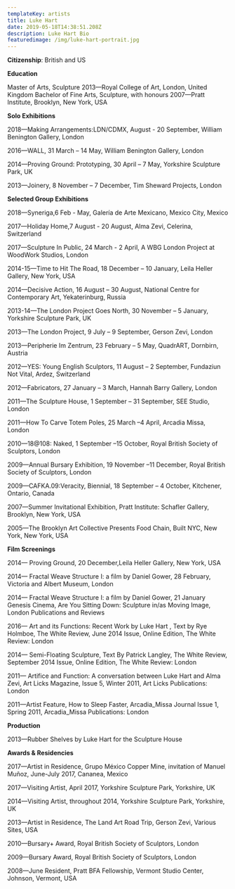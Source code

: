 ```yaml
---
templateKey: artists
title: Luke Hart
date: 2019-05-18T14:38:51.208Z
description: Luke Hart Bio
featuredimage: /img/luke-hart-portrait.jpg
---
```

**Citizenship**: British and US

**Education**

Master of Arts, Sculpture
2013—Royal College of Art, London, United Kingdom
Bachelor of Fine Arts, Sculpture, with honours
2007—Pratt Institute, Brooklyn, New York, USA





**Solo Exhibitions**

2018—Making Arrangements:LDN/CDMX, August - 20 September, William Benington Gallery, London

2016—WALL, 31 March – 14 May, William Benington Gallery, London

2014—Proving Ground: Prototyping, 30 April – 7 May, Yorkshire Sculpture Park, UK

2013—Joinery, 8 November – 7 December, Tim Sheward Projects, London

**Selected Group Exhibitions**

2018—Syneriga,6 Feb - May, Galería de Arte Mexicano, Mexico City, Mexico

2017—Holiday Home,7 August - 20 August, Alma Zevi, Celerina, Switzerland

2017—Sculpture In Public, 24 March - 2 April, A WBG London Project at WoodWork Studios, London

2014-15—Time to Hit The Road, 18 December – 10 January, Leila Heller Gallery, New York, USA

2014—Decisive Action, 16 August – 30 August, National Centre for Contemporary Art, Yekaterinburg, Russia

2013-14—The London Project Goes North, 30 November – 5 January, Yorkshire Sculpture Park, UK

2013—The London Project, 9 July – 9 September, Gerson Zevi, London

2013—Peripherie Im Zentrum, 23 February – 5 May, QuadrART, Dornbirn, Austria

2012—YES: Young English Sculptors, 11 August – 2 September, Fundaziun Not Vital, Ardez, Switzerland

2012—Fabricators, 27 January – 3 March, Hannah Barry Gallery, London

2011—The Sculpture House, 1 September – 31 September, SEE Studio, London

2011—How To Carve Totem Poles, 25 March –4 April, Arcadia Missa, London

2010—18@108: Naked, 1 September –15 October, Royal British Society of Sculptors, London

2009—Annual Bursary Exhibition, 19 November –11 December, Royal British Society of Sculptors, London

2009—CAFKA.09:Veracity, Biennial, 18 September – 4 October, Kitchener, Ontario, Canada

2007—Summer Invitational Exhibition, Pratt Institute: Schafler Gallery, Brooklyn, New York, USA

2005—The Brooklyn Art Collective Presents Food Chain, Built NYC, New York, New York, USA



**Film Screenings**

2014— Proving Ground, 20 December,Leila Heller Gallery, New York, USA

2014— Fractal Weave Structure I: a film by Daniel Gower, 28 February, Victoria and Albert Museum, London

2014— Fractal Weave Structure I: a film by Daniel Gower, 21 January Genesis Cinema, Are You Sitting Down: Sculpture in/as Moving Image, London Publications and Reviews

2016— Art and its Functions: Recent Work by Luke Hart , Text by Rye Holmboe, The White Review, June 2014 Issue, Online Edition, The White Review: London

2014— Semi-Floating Sculpture, Text By Patrick Langley, The White Review, September  2014 Issue, Online Edition, The White Review: London

2011— Artifice and Function: A conversation between Luke Hart and Alma Zevi, Art Licks Magazine, Issue 5, Winter 2011, Art Licks Publications: London

2011—Artist Feature, How to Sleep Faster, Arcadia_Missa Journal Issue 1, Spring 2011, Arcadia_Missa Publications: London

**Production**

2013—Rubber Shelves by Luke Hart for the Sculpture House

**Awards & Residencies**

2017—Artist in Residence, Grupo México Copper Mine, invitation of Manuel Muñoz, June-July 2017, Cananea, Mexico

2017—Visiting Artist, April 2017, Yorkshire Sculpture Park, Yorkshire, UK

2014—Visiting Artist, throughout 2014, Yorkshire Sculpture Park, Yorkshire, UK

2013—Artist in Residence, The Land Art Road Trip, Gerson Zevi, Various Sites, USA

2010—Bursary+ Award, Royal British Society of Sculptors, London

2009—Bursary Award, Royal British Society of Sculptors, London

2008—June Resident, Pratt BFA Fellowship, Vermont Studio Center, Johnson, Vermont, USA
